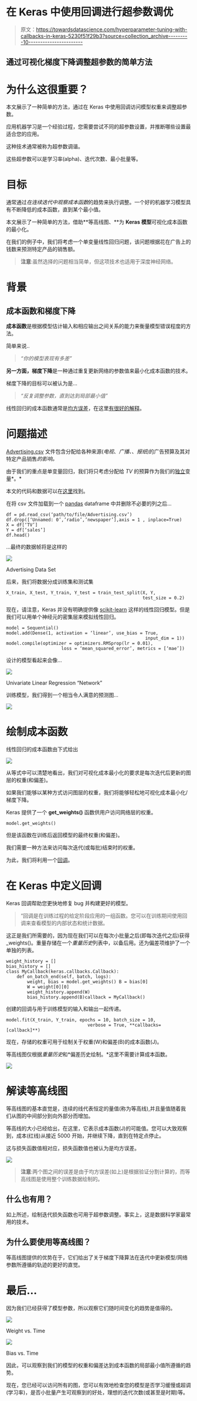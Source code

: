 # 在 Keras 中使用回调进行超参数调优

> 原文：<https://towardsdatascience.com/hyperparameter-tuning-with-callbacks-in-keras-5230f51f29b3?source=collection_archive---------10----------------------->

## 通过可视化梯度下降调整超参数的简单方法

# 为什么这很重要？

本文展示了一种简单的方法，通过在 Keras 中使用回调访问模型权重来调整超参数。

应用机器学习是一个经验过程，您需要尝试不同的超参数设置，并推断哪些设置最适合您的应用。

这种技术通常被称为超参数调谐。

这些超参数可以是学习率(alpha)、迭代次数、最小批量等。

# **目标**

通常通过*在连续迭代中观察成本函数*的趋势来执行调整。一个好的机器学习模型具有不断降低的成本函数，直到某个最小值。

本文展示了一种简单的方法，借助**等高线图、**为 **Keras 模型**可视化成本函数的最小化。

在我们的例子中，我们将考虑一个单变量线性回归问题，该问题根据花在广告上的钱数来预测特定产品的销售额。

> **注意**:虽然选择的问题相当简单，但这项技术也适用于深度神经网络。

# **背景**

## 成本函数和梯度下降

**成本函数**是根据模型估计输入和相应输出之间关系的能力来衡量模型错误程度的方法。

简单来说..

> *“你的模型表现有多差”*

**另一方面，梯度下降**是一种通过重复更新网络的参数值来最小化成本函数的技术。

梯度下降的目标可以被认为是…

> *“反复调整参数，直到达到局部最小值”*

线性回归的成本函数通常是[均方误差](https://en.wikipedia.org/wiki/Mean_squared_error)，在这里[有很好的解释](https://www.khanacademy.org/math/statistics-probability/describing-relationships-quantitative-data/more-on-regression/v/squared-error-of-regression-line)。

# **问题描述**

[Advertising.csv](https://github.com/abhishekr7/cost-minimization-visual/blob/master/Advertising.csv) 文件包含分配给各种来源(*电视*、*广播、*、*报纸*)的广告预算及其对特定产品销售*的影响。*

由于我们的重点是单变量回归，我们将只考虑分配给 *TV* 的预算作为我们的[独立](https://en.wikipedia.org/wiki/Dependent_and_independent_variables#Statistics_synonyms)变量*。*

本文的代码和数据可以在[这里](https://github.com/abhishekr7/cost-minimization-visual)找到。

在将 csv 文件加载到一个 [pandas](https://pandas.pydata.org/) dataframe 中并删除不必要的列之后…

```
df = pd.read_csv(‘path/to/file/Advertising.csv’)
df.drop([‘Unnamed: 0’,’radio’,’newspaper’],axis = 1 , inplace=True)
X = df[‘TV’]
Y = df[‘sales’]
df.head()
```

…最终的数据帧将是这样的

![](img/87735a6aafdd02b42ee136d24e178096.png)

Advertising Data Set

后来，我们将数据分成训练集和测试集

```
X_train, X_test, Y_train, Y_test = train_test_split(X, Y, 
                                                    test_size = 0.2)
```

现在，请注意，Keras 并没有明确提供像 [scikit-learn](https://scikit-learn.org/) 这样的线性回归模型。但是我们可以用单个神经元的密集层来模拟线性回归。

```
model = Sequential()
model.add(Dense(1, activation = ‘linear’, use_bias = True,
                                                     input_dim = 1))
model.compile(optimizer = optimizers.RMSprop(lr = 0.01),
                     loss = ‘mean_squared_error’, metrics = [‘mae’])
```

设计的模型看起来会像…

![](img/71c27e821b65fea450c8f77d9f0d1154.png)

Univariate Linear Regression “Network”

训练模型，我们得到一个相当令人满意的预测图…

![](img/ba114b93977153d9f5d79e4bf07a8d40.png)

# **绘制成本函数**

线性回归的成本函数由下式给出

![](img/01414b959994e49c7ff49e84e20a2a0b.png)

从等式中可以清楚地看出，我们对可视化成本最小化的要求是每次迭代后更新的图层的权重(和偏差)。

如果我们能够以某种方式访问图层的权重，我们将能够轻松地可视化成本最小化/梯度下降。

Keras 提供了一个 **get_weights()** 函数供用户访问网络层的权重。

```
model.get_weights()
```

但是该函数在训练后返回模型的最终权重(和偏差)。

我们需要一种方法来访问每次迭代(或每批)结束时的权重。

为此，我们将利用一个[回调](http://keras.io/callbacks/)。

# **在 Keras 中定义回调**

Keras 回调帮助您更快地修复 bug 并构建更好的模型。

> “回调是在训练过程的给定阶段应用的一组函数。您可以在训练期间使用回调来查看模型的内部状态和统计数据。

这正是我们所需要的，因为现在我们可以在每次小批量之后(即每次迭代之后)获得 _weights()。重量存储在一个*重量历史*列表中，以备后用。还为偏差项维护了一个单独的列表。

```
weight_history = []
bias_history = []
class MyCallback(keras.callbacks.Callback):
    def on_batch_end(self, batch, logs):
        weight, bias = model.get_weights() B = bias[0]
        W = weight[0][0]
        weight_history.append(W)
        bias_history.append(B)callback = MyCallback()
```

创建的回调与用于训练模型的输入和输出一起传递。

```
model.fit(X_train, Y_train, epochs = 10, batch_size = 10,
                               verbose = True, **callbacks=[callback]**)
```

现在，存储的权重可用于绘制关于权重(W)和偏差(B)的成本函数(J)。

等高线图仅根据*重量历史*和*偏差历史绘制。*这里不需要计算成本函数。

![](img/4c1497ae53f5661673e1aa53e30e53ba.png)

# **解读等高线图**

等高线图的基本直觉是，连续的线代表恒定的量值(称为等高线),并且量值随着我们从图的中间部分到向外部分而增加。

等高线的大小已经给出，在这里，它表示成本函数(J)的可能值。您可以大致观察到，成本(红线)从接近 5000 开始，并继续下降，直到在特定点停止。

这与损失函数值相对应，损失函数值也被认为是均方误差。

![](img/64444642d16f340e4e337a71e546d0cb.png)

> **注意**:两个图之间的误差是由于均方误差(如上)是根据验证分割计算的，而等高线图是使用整个训练数据绘制的。

## 什么也有用？

如上所述，绘制迭代损失函数也可用于超参数调整。事实上，这是数据科学家最常用的技术。

## 为什么要使用等高线图？

等高线图提供的优势在于，它们给出了关于梯度下降算法在迭代中更新模型/网络参数所遵循的轨迹的更好的直觉。

# 最后…

因为我们已经获得了模型参数，所以观察它们随时间变化的趋势是值得的。

![](img/7f737bbc0427d0a437376aa8459d9c32.png)

Weight vs. Time

![](img/61a098be1f0948cfa3fe5436417f3068.png)

Bias vs. Time

因此，可以观察到我们的模型的权重和偏差达到成本函数的局部最小值所遵循的趋势。

现在，您已经可以访问所有的图，您可以有效地检查您的模型是否学习缓慢或超调(学习率)，是否小批量产生可观察到的好处，理想的迭代次数(或甚至是时期)等。